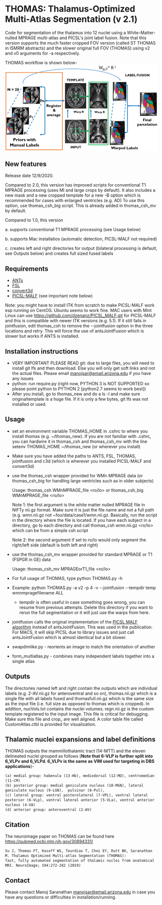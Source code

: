 # THOMAS: Thalamus-Optimized Multi-Atlas Segmentation (v 2.1)
Code for segmentation of the thalamus into 12 nuclei using a White-Matter-nulled MPRAGE multi-atlas and PICSL's joint label fusion. Note that this version supports the much faster cropped FOV version (called ST THOMAS in ISMRM abstracts) and the slower original full FOV (THOMAS) using v2 and v0 arguments for -a respectively. 

THOMAS workflow is shown below-
![THOMAS workflow](THOMAS.jpg "Workflow")


## New features
Release date 12/9/2020.

Compared to 2.0, this version has improved scripts for conventional T1 MPRAGE processing (uses MI and large crops by default).
It also includes a new mask and a new cropped template for a new -B option which is recommended for cases with enlarged ventricles (e.g. AD)
To use this option, use thomas_csh_big script. This is already added in thomas_csh_mv by default. 

Compared to 1.0, this version  

a. supports  conventional T1 MPRAGE processing (see Usage below)

b. supports  Mac installatios (automatic detection,  PICSL-MALF not required)

c. creates left and right directories for output (bilateral processing is default, see Outputs below) and creates full sized fused labels

## Requirements
- [ANTs](https://github.com/ANTsX/ANTs/releases)
- [FSL](http://fsl.fmrib.ox.ac.uk/fsl/fslwiki/FslInstallation)
- [convert3d](http://www.itksnap.org/pmwiki/pmwiki.php?n=Downloads.C3D)
- [PICSL-MALF](https://www.nitrc.org/frs/?group_id=634) (see important note below)
 
Note: you might have to install ITK from scratch to make PICSL-MALF work esp running on CentOS. Ubuntu seems to work fine. MAC users with Mint Linux can use  https://github.com/dzenanz/PICSL_MALF.git for PICSL-MALF and this is compatible with newer ITK versions (e.g. 5.1). If it still fails in jointfusion, edit thomas_csh to remove the --jointfusion option in the three locations and retry. This will force the use of antsJointFusion which is slower but works if ANTS is installed.

## Installation instructions 
- VERY IMPORTANT PLEASE READ git: due to large files, you will need to install git lfs and then download. Else you will only get soft links and not the actual files. Please email manojsar@email.arizona.edu if you have any issues
- python: run require.py (right now, PYTHON 3 is NOT SUPPORTED so please point python to PYTHON 2 [python2.7 seems to work best])
- After you install, go to thomas_new and do a ls -l and make sure originaltemplate is a huge file. If it is only a few bytes, git lfs was not installed or used.

## Usage
- set an environment variable THOMAS_HOME in .cshrc to where you install thomas (e.g. ~/thomas_new). If you are not familiar with .cshrc, you can hardwire it in thomas_csh and thomas_csh_mv with the line setenv THOMAS_HOME ~/thomas_new (or wherever you install)
- Make sure you have added the paths to ANTS, FSL, THOMAS, jointfusion and c3d (which is wherever you installed PICSL-MALF and convert3d)	
- use the thomas_csh wrapper provided for WMn MPRAGE data (or thomas_csh_big for handling large ventricles such as in older subjects)
  
  Usage: thomas_csh WMnMPRAGE_file \<ro/lo\>  or thomas_csh_big WMnMPRAGE_file \<ro/lo\> 

  Note 1: the first argument is the white matter nulled MPRAGE file in NIFTy nii.gz format. Make sure it is just the file name and not a full path (e.g. wmn.nii.gz not ~foo/data/case1/wmn.nii.gz. Basically, run the script in the directory where the file is located. If you have each subject in a directory, go to each directory and call thomas_csh wmn.nii.gz \<ro/lo> which can be from a simple csh script
    
  Note 2: the second argument if set to ro/lo would only segment the right/left side (default is both left and right)
- use the thomas_csh_mv wrapper provided for standard MPRAGE or T1 (FSPGR in GE) data

  Usage: thomas_csh_mv MPRAGEorT1_file \<ro/lo\> 
  
- For full usage of THOMAS, type python THOMAS.py -h
- Example: python THOMAS.py -a v2 -p 4 -v --jointfusion --tempdir temp wmnmpragefilename ALL
	- tempdir is often useful in case something goes wrong, you can resume from previous attempts. Delete this directory if you want to rerun the full segmentation or it will just use the warps from here.
- jointfusion calls the original implementation of the [PICSL MALF algorithm](https://www.nitrc.org/projects/picsl_malf) instead of antsJointFusion.  This was used in the publication. For MACS, it will skip PICSL due to library issues and just call antsJointFusion which is almost identical but a bit slower.
- swapdimlike.py - reorients an image to match the orientation of another
- form_multiatlas.py - combines many independent labels together into a single atlas
 
## Outputs
The directories named left and right contain the outputs which are individual labels (e.g. 2-AV.nii.gz for anteroventral and so on), thomas.nii.gz which is a single file with all labels fused and thomasfull.nii.gz which is the same size as the input file (i.e. full size as opposed to thomas which is cropped). In addition, nucVols.txt contains the nuclei volumes. regn.nii.gz is the custom template registered to the input image. This file is critical for debugging. Make sure this file and crop_<inputfilename> are well aligned. A color table file called CustomAtlas.ctbl is provided for visualization.

## Thalamic nuclei expansions and label definitions
THOMAS outputs the mammillothalamic tract (14-MTT) and the eleven delineated nuclei grouped as follows (__Note that 6-VLP is further split into 6_VLPv and 6_VLPd. 6_VLPv is the same as VIM used for targeting in DBS applications__)-

	(a) medial group: habenula (13-Hb), mediodorsal (12-MD), centromedian (11-CM) 
	(b) posterior group: medial geniculate nucleus (10-MGN), lateral geniculate nucleus (9-LGN),  pulvinar (8-Pul),
	(c) lateral group: ventral posterolateral (7-VPL), ventral lateral posterior (6-VLp), ventral lateral anterior (5-VLa), ventral anterior nucleus (4-VA)
	(d) anterior group: anteroventral (2-AV)


## Citation
The neuroimage paper on THOMAS can be found here https://pubmed.ncbi.nlm.nih.gov/30894331/

	Su J, Thomas FT, Kasoff WS, Tourdias T, Choi EY, Rutt BK, Saranathan M. Thalamus Optimized Multi-atlas Segmentation (THOMAS):
	fast, fully automated segmentation of thalamic nuclei from anatomical MRI. NeuroImage; 194:272-282 (2019)

## Contact
Please contact Manoj Saranathan manojsar@email.arizona.edu in case you have any questions or difficulties in installation/running. 

